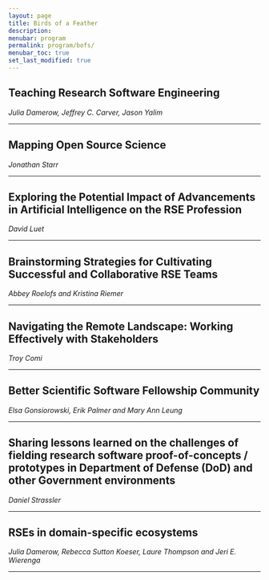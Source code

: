 ```yaml
---
layout: page
title: Birds of a Feather
description: 
menubar: program
permalink: program/bofs/
menubar_toc: true
set_last_modified: true
---
```


## Teaching Research Software Engineering

_Julia Damerow, Jeffrey C. Carver, Jason Yalim_

---

## Mapping Open Source Science

_Jonathan Starr_

---

## Exploring the Potential Impact of Advancements in Artificial Intelligence on the RSE Profession

_David Luet_

---

## Brainstorming Strategies for Cultivating Successful and Collaborative RSE Teams

_Abbey Roelofs and Kristina Riemer_

---

## Navigating the Remote Landscape: Working Effectively with Stakeholders

_Troy Comi_

---

## Better Scientific Software Fellowship Community

_Elsa Gonsiorowski, Erik Palmer and Mary Ann Leung_

---

## Sharing lessons learned on the challenges of fielding research software proof-of-concepts / prototypes in Department of Defense (DoD) and other Government environments

_Daniel Strassler_

---

## RSEs in domain-specific ecosystems

_Julia Damerow, Rebecca Sutton Koeser, Laure Thompson and Jeri E. Wierenga_

---
